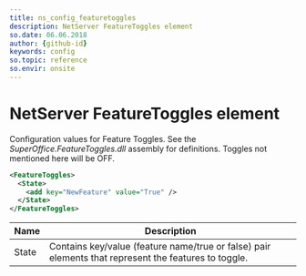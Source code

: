 ```yaml
---
title: ns_config_featuretoggles
description: NetServer FeatureToggles element
so.date: 06.06.2018
author: {github-id}
keywords: config
so.topic: reference
so.envir: onsite
---
```


# NetServer FeatureToggles element

Configuration values for Feature Toggles. See the *SuperOffice.FeatureToggles.dll* assembly for definitions. Toggles not mentioned here will be OFF.

```XML
<FeatureToggles>
  <State>
    <add key="NewFeature" value="True" />
  </State>
</FeatureToggles>
```

| Name | Description |
|---|---|
| State | Contains key/value (feature name/true or false) pair elements that represent the features to toggle. |
